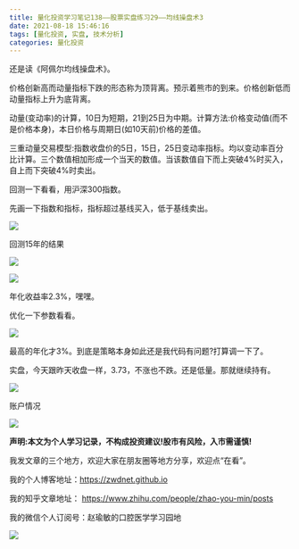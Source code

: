 ```yaml
---
title: 量化投资学习笔记138——股票实盘练习29——均线操盘术3
date: 2021-08-18 15:46:16
tags: [量化投资, 实盘, 技术分析]
categories: 量化投资
---
```

还是读《阿佩尔均线操盘术》。

价格创新高而动量指标下跌的形态称为顶背离。预示着熊市的到来。价格创新低而动量指标上升为底背离。

动量(变动率)的计算，10日为短期，21到25日为中期。计算方法:价格变动值(而不是价格本身)，本日价格与周期日(如10天前)价格的差值。

三重动量交易模型:指数收盘价的5日，15日，25日变动率指标。均以变动率百分比计算。三个数值相加形成一个当天的数值。当该数值自下而上突破4%时买入，自上而下突破4%时卖出。

回测一下看看，用沪深300指数。

先画一下指数和指标，指标超过基线买入，低于基线卖出。

![](https://zymblog-1258069789.cos.ap-chengdu.myqcloud.com/blog0178-QTLearn/108/01.jpg)

回测15年的结果

![](https://zymblog-1258069789.cos.ap-chengdu.myqcloud.com/blog0178-QTLearn/108/02.png)

![](https://zymblog-1258069789.cos.ap-chengdu.myqcloud.com/blog0178-QTLearn/108/03.png)

年化收益率2.3%，嘿嘿。

优化一下参数看看。

![](https://zymblog-1258069789.cos.ap-chengdu.myqcloud.com/blog0178-QTLearn/108/04.jpg)

最高的年化才3%。到底是策略本身如此还是我代码有问题?打算调一下了。

实盘，今天跟昨天收盘一样，3.73，不涨也不跌。还是低量。那就继续持有。

![](https://zymblog-1258069789.cos.ap-chengdu.myqcloud.com/blog0178-QTLearn/108/05.jpg)

账户情况

![](https://zymblog-1258069789.cos.ap-chengdu.myqcloud.com/blog0178-QTLearn/108/06.jpg)




**声明:本文为个人学习记录，不构成投资建议!股市有风险，入市需谨慎!**



我发文章的三个地方，欢迎大家在朋友圈等地方分享，欢迎点“在看”。

我的个人博客地址：https://zwdnet.github.io

我的知乎文章地址： https://www.zhihu.com/people/zhao-you-min/posts

我的微信个人订阅号：赵瑜敏的口腔医学学习园地



![](https://zymblog-1258069789.cos.ap-chengdu.myqcloud.com/other/wx.jpg)

